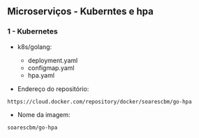 

## Microserviços -  Kuberntes e hpa 

### 1 - Kubernetes

  - k8s/golang: 
    - deployment.yaml
    - configmap.yaml
    - hpa.yaml
 
  
  - Endereço do repositório:
  
```
https://cloud.docker.com/repository/docker/soarescbm/go-hpa
```


  - Nome da imagem: 

```
soarescbm/go-hpa   

```




  




